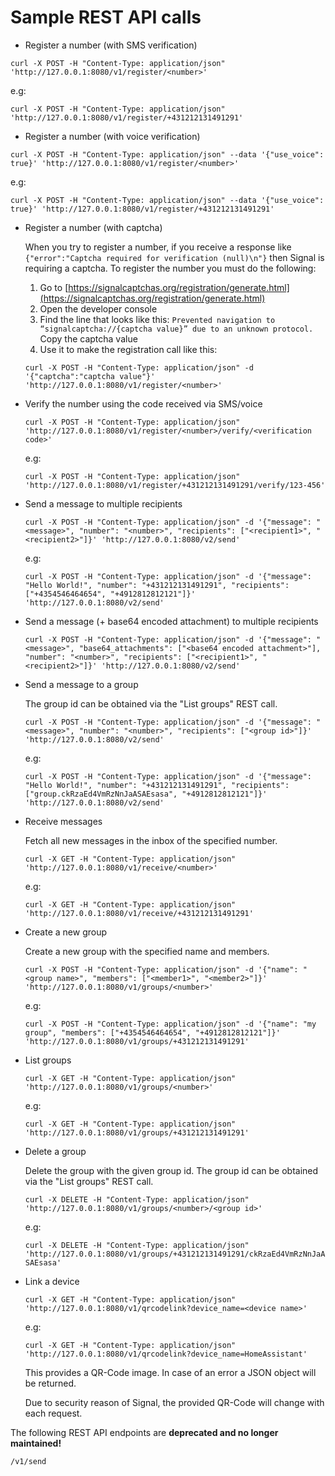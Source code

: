 
# Sample REST API calls

- Register a number (with SMS verification)

`curl -X POST -H "Content-Type: application/json" 'http://127.0.0.1:8080/v1/register/<number>'`

e.g:

`curl -X POST -H "Content-Type: application/json" 'http://127.0.0.1:8080/v1/register/+431212131491291'`

- Register a number (with voice verification)

`curl -X POST -H "Content-Type: application/json" --data '{"use_voice": true}' 'http://127.0.0.1:8080/v1/register/<number>'`

e.g:

`curl -X POST -H "Content-Type: application/json" --data '{"use_voice": true}' 'http://127.0.0.1:8080/v1/register/+431212131491291'`

- Register a number (with captcha)

  When you try to register a number, if you receive a response like `{"error":"Captcha required for verification (null)\n"}` then Signal is requiring a captcha. To register the number you must do the following:
  1. Go to  [https://signalcaptchas.org/registration/generate.html](https://signalcaptchas.org/registration/generate.html)
  2. Open the developer console
  3. Find the line that looks like this: `Prevented navigation to “signalcaptcha://{captcha value}” due to an unknown protocol.` Copy the captcha value
  4. Use it to make the registration call like this:

  `curl -X POST -H "Content-Type: application/json" -d '{"captcha":"captcha value"}' 'http://127.0.0.1:8080/v1/register/<number>'`

- Verify the number using the code received via SMS/voice

  `curl -X POST -H "Content-Type: application/json" 'http://127.0.0.1:8080/v1/register/<number>/verify/<verification code>'`

  e.g:

  `curl -X POST -H "Content-Type: application/json" 'http://127.0.0.1:8080/v1/register/+431212131491291/verify/123-456'`

- Send a message to multiple recipients

  `curl -X POST -H "Content-Type: application/json" -d '{"message": "<message>", "number": "<number>", "recipients": ["<recipient1>", "<recipient2>"]}' 'http://127.0.0.1:8080/v2/send'`

  e.g:

  `curl -X POST -H "Content-Type: application/json" -d '{"message": "Hello World!", "number": "+431212131491291", "recipients": ["+4354546464654", "+4912812812121"]}' 'http://127.0.0.1:8080/v2/send'`

- Send a message (+ base64 encoded attachment) to multiple recipients

  `curl -X POST -H "Content-Type: application/json" -d '{"message": "<message>", "base64_attachments": ["<base64 encoded attachment>"], "number": "<number>", "recipients": ["<recipient1>", "<recipient2>"]}' 'http://127.0.0.1:8080/v2/send'`

- Send a message to a group

  The group id can be obtained via the "List groups" REST call.

  `curl -X POST -H "Content-Type: application/json" -d '{"message": "<message>", "number": "<number>", "recipients": ["<group id>"]}' 'http://127.0.0.1:8080/v2/send'`

  e.g:

  `curl -X POST -H "Content-Type: application/json" -d '{"message": "Hello World!", "number": "+431212131491291", "recipients": ["group.ckRzaEd4VmRzNnJaASAEsasa", "+4912812812121"]}' 'http://127.0.0.1:8080/v2/send'`

- Receive messages

  Fetch all new messages in the inbox of the specified number.

  `curl -X GET -H "Content-Type: application/json" 'http://127.0.0.1:8080/v1/receive/<number>'`

  e.g:

  `curl -X GET -H "Content-Type: application/json" 'http://127.0.0.1:8080/v1/receive/+431212131491291'`

- Create a new group

  Create a new group with the specified name and members.

  `curl -X POST -H "Content-Type: application/json" -d '{"name": "<group name>", "members": ["<member1>", "<member2>"]}' 'http://127.0.0.1:8080/v1/groups/<number>'`

  e.g:

  `curl -X POST -H "Content-Type: application/json" -d '{"name": "my group", "members": ["+4354546464654", "+4912812812121"]}' 'http://127.0.0.1:8080/v1/groups/+431212131491291'`

- List groups

  `curl -X GET -H "Content-Type: application/json" 'http://127.0.0.1:8080/v1/groups/<number>'`

  e.g:

  `curl -X GET -H "Content-Type: application/json" 'http://127.0.0.1:8080/v1/groups/+431212131491291'`

- Delete a group

  Delete the group with the given group id. The group id can be obtained via the "List groups" REST call.

  `curl -X DELETE -H "Content-Type: application/json" 'http://127.0.0.1:8080/v1/groups/<number>/<group id>'`

  e.g:

  `curl -X DELETE -H "Content-Type: application/json" 'http://127.0.0.1:8080/v1/groups/+431212131491291/ckRzaEd4VmRzNnJaASAEsasa'`

- Link a device

  `curl -X GET -H "Content-Type: application/json" 'http://127.0.0.1:8080/v1/qrcodelink?device_name=<device name>'`

  e.g:

  `curl -X GET -H "Content-Type: application/json" 'http://127.0.0.1:8080/v1/qrcodelink?device_name=HomeAssistant'`

  This provides a QR-Code image. In case of an error a JSON object will be returned.

  Due to security reason of Signal, the provided QR-Code will change with each request.

The following REST API endpoints are **deprecated and no longer maintained!**

`/v1/send`
